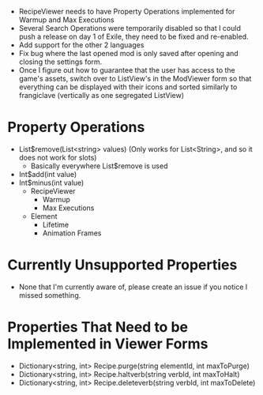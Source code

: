  - RecipeViewer needs to have Property Operations implemented for Warmup and Max Executions
 - Several Search Operations were temporarily disabled so that I could push a release on day 1 of Exile, they need to be fixed and re-enabled.
 - Add support for the other 2 languages
 - Fix bug where the last opened mod is only saved after opening and closing the settings form.
 - Once I figure out how to guarantee that the user has access to the game's assets, switch over to ListView's in the ModViewer form so that everything can be displayed with their icons and sorted similarly to frangiclave (vertically as one segregated ListView)

 # Property Operations
 - List$remove(List\<string\> values) (Only works for List\<String\>, and so it does not work for slots)
   - Basically everywhere List$remove is used
 - Int$add(int value)
 - Int$minus(int value)
   - RecipeViewer
     - Warmup
     - Max Executions
   - Element
     - Lifetime
     - Animation Frames


# Currently Unsupported Properties
 - None that I'm currently aware of, please create an issue if you notice I missed something.

# Properties That Need to be Implemented in Viewer Forms
 - Dictionary<string, int> Recipe.purge(string elementId, int maxToPurge)
 - Dictionary<string, int> Recipe.haltverb(string verbId, int maxToHalt)
 - Dictionary<string, int> Recipe.deleteverb(string verbId, int maxToDelete)
